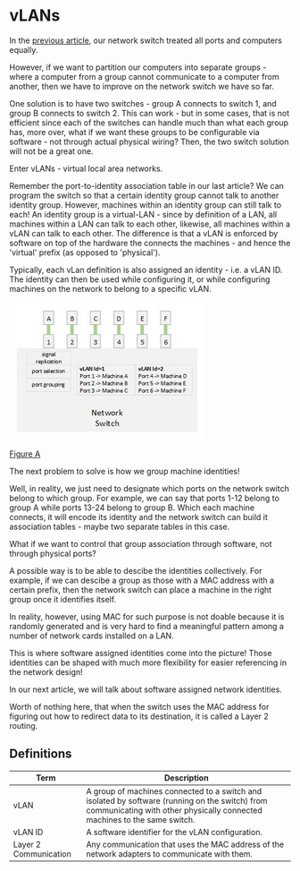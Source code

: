 # vLANs

In the [previous article](../03-the-network-switch/03-the-network-switch.md),
our network switch treated all ports and computers equally.

However, if we want to partition our computers into separate groups - where
a computer from a group cannot communicate to a computer from another, then
we have to improve on the network switch we have so far.

One solution is to have two switches - group A connects to switch 1, and group
B connects to switch 2. This can work - but in some cases, that is not
efficient since each of the switches can handle much than what each group has,
more over, what if we want these groups to be configurable via software - not
through actual physical wiring? Then, the two switch solution will not be a
great one.

Enter vLANs - virtual local area networks.

Remember the port-to-identity association table in our last article? We can
program the switch so that a certain identity group cannot talk to another
identity group. However, machines within an identity group can still talk to
each! An identity group is a virtual-LAN - since by definition of a LAN, all
machines within a LAN can talk to each other, likewise, all machines within
a vLAN can talk to each other. The difference is that a vLAN is enforced by
software on top of the hardware the connects the machines - and hence the
'virtual' prefix (as opposed to 'physical').

Typically, each vLan definition is also assigned an identity - i.e. a vLAN ID.
The identity can then be used while configuring it, or while configuring
machines on the network to belong to a specific vLAN.

![Figure A](./04-vlans-a.jpg)

[Figure A](./04-vlans-a.jpg)

The next problem to solve is how we group machine identities!

Well, in reality, we just need to designate which ports on the network switch
belong to which group. For example, we can say that ports 1-12 belong to group
A while ports 13-24 belong to group B. Which each machine connects, it will
encode its identity and the network switch can build it association tables -
maybe two separate tables in this case.

What if we want to control that group association through software, not through
physical ports?

A possible way is to be able to descibe the identities collectively. For
example, if we can descibe a group as those with a MAC address with a certain
prefix, then the network switch can place a machine in the right group once
it identifies itself.

In reality, however, using MAC for such purpose is not doable because it is
randomly generated and is very hard to find a meaningful pattern among a number
of network cards installed on a LAN.

This is where software assigned identities come into the picture! Those
identities can be shaped with much more flexibility for easier referencing
in the network design!

In our next article, we will talk about software assigned network identities.

Worth of nothing here, that when the switch uses the MAC address for figuring
out how to redirect data to its destination, it is called a Layer 2 routing.

## Definitions

| Term                  | Description                                                                                      |
|-----------------------|--------------------------------------------------------------------------------------------------|
| vLAN                  | A group of machines connected to a switch and isolated by software (running on the switch) from communicating with other physically connected machines to the same switch. |
| vLAN ID               | A software identifier for the vLAN configuration.                                                |
| Layer 2 Communication | Any communication that uses the MAC address of the network adapters to communicate with them.    |
